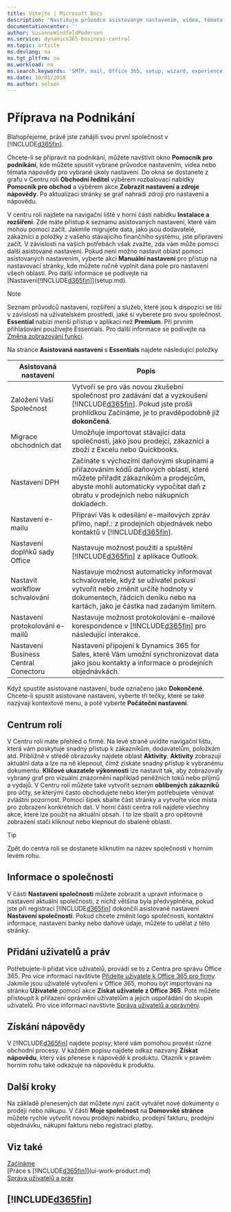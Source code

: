 ```yaml
---
title: Vítejte | Microsoft Docs
description: 'Nastiňuje průvodce asistovaným nastavením, videa, témata nápovědy a okna, které lze použít k přípravě na podnikání v Business Central.'
documentationcenter: ''
author: SusanneWindfeldPedersen
ms.service: dynamics365-business-central
ms.topic: article
ms.devlang: na
ms.tgt_pltfrm: na
ms.workload: na
ms.search.keywords: 'SMTP, mail, Office 365, setup, wizard, experience'
ms.date: 10/01/2018
ms.author: solsen
---
```

# <a name="getting-ready-for-doing-business"></a>Příprava na Podnikání
Blahopřejeme, právě jste zahájili svou první společnost v [!INCLUDE[d365fin](includes/d365fin_md.md)].

Chcete-li se připravit na podnikání, můžete navštívit okno **Pomocník pro podnikání**, kde můžete spustit vybrané průvodce nastavením, videa nebo témata nápovědy pro vybrané úkoly nastavení. Do okna se dostanete z grafu v Centru rolí **Obchodní ředitel** výběrem rozbalovací nabídky **Pomocník pro obchod** a výběrem akce **Zobrazit nastavení a zdroje nápovědy**. Po aktualizaci stránky se graf nahradí zdroji pro nastavení a nápovědu.

V centru rolí najdete na navigační liště v horní části nabídku **Instalace a rozšíření**. Zde máte přístup k seznamu asistovaných nastavení, které vám mohou pomoci začít. Jakmile migrujete data, jako jsou dodavatelé, zákazníci a položky z vašeho stávajícího finančního systému, jste připraveni začít. V závislosti na vašich potřebách však zvažte, zda vám může pomoci další asistované nastavení. Pokud není možno nastavit oblast pomocí asistovaných nastavením, vyberte akci **Manuální nastavení** pro přístup na  nastavovací stránky, kde můžete ručně vyplnit daná pole pro nastavení všech oblastí. Pro další informace se podívejte na [Nastavení[!INCLUDE[d365fin](includes/d365fin_md.md)]](setup.md).

> [!NOTE]  
>   Seznam průvodců nastavení, rozšíření a služeb, které jsou k dispozici se liší v závislosti na uživatelském prostředí, jaké si vyberete pro svou společnost. **Essential** nabízí menší přístup v aplikaci než **Premium**. Při prvním přihlašování používejte Essentials. Pro další informace se podívejte na [Změna zobrazování funkcí](ui-experiences.md).

Na stránce **Asistovaná nastavení** s **Essentials** najdete následující položky

| Asistovaná nastavení | Popis |
| --- | --- |
| Založení Vaší Společnost |Vytvoří se pro vás novou zkušební společnost pro zadávání dat a vyzkoušení [!INCLUDE[d365fin](includes/d365fin_md.md)]. Pokud jste prošli prohlídkou Začínáme, je to pravděpodobně již **dokončená**. |
| Migrace obchodních dat |Umožňuje importovat stávající data společnosti, jako jsou prodejci, zákazníci a zboží z Excelu nebo Quickbooks. |
| Nastavení DPH |Začínáte s výchozími daňovými skupinami a přiřazováním kódů daňových oblastí, které můžete přiřadit zákazníkům a prodejcům, abyste mohli automaticky vypočítat daň z obratu v prodejních nebo nákupních dokladech. |
| Nastavení e-mailu |Připraví Vás k odesílání e-mailových zpráv přímo, např.: z prodejních objednávek nebo kontaktů v [!INCLUDE[d365fin](includes/d365fin_md.md)]. |
| Nastavení doplňků sady Office |Nastavuje možnost použití a spuštění [!INCLUDE[d365fin](includes/d365fin_md.md)] z aplikace Outlook. |
| Nastavit workflow schvalování |Nastavuje možnost automaticky informovat schvalovatele, když se uživatel pokusí vytvořit nebo změnit určité hodnoty v dokumentech, řádcích deníku nebo na kartách, jako je částka nad zadaným limitem. |
| Nastavení protokolování e-mailů |Nastavuje možnost protokolování e-mailové korespondence v [!INCLUDE[d365fin](includes/d365fin_md.md)] pro následující interakce. |
| Nastavení Business Central Conectoru |Nastavení připojení k Dynamics 365 for Sales, které Vám umožní synchronizovat data jako jsou kontakty a informace o prodejních objednávkách. |

Když spustíte asistované nastavení, bude označeno jako **Dokončené**. Chcete-li spustit asistované nastavení, vyberte tři tečky, které se také nazývají kontextové menu, a poté vyberte **Počáteční nastavení**.

## <a name="role-center"></a>Centrum rolí
V Centru rolí máte přehled o firmě. Na levé straně uvidíte navigační lištu, která vám poskytuje snadný přístup k zákazníkům, dodavatelům, položkám atd. Přibližně v středě obrazovky najdete oblast **Aktivity**. **Aktivity** zobrazují aktuální data a lze na ně klepnout, čímž získáte snadný přístup k vybranému dokumentu. **Klíčové ukazatele výkonnosti** lze nastavit tak, aby zobrazovaly vybraný graf pro vizuální znázornění například peněžních toků nebo příjmů a výdajů. V Centru rolí můžete také vytvořit seznam **oblíbených zákazníků** pro účty, se kterými často obchodujete nebo kterým potřebujete věnovat zvláštní pozornost.
Pomocí šipek sbalte část stránky a vytvořte více místa pro zobrazení konkrétních dat. V horní části centra rolí najdete všechny akce, které lze použít na aktuální obsah. I to lze sbalit a pro opětovné zobrazení stačí kliknout nebo klepnout do sbalené oblasti.

> [!TIP]  
> Zpět do centra rolí se dostanete kliknutím na název společnosti v horním levém rohu.

## <a name="company-information"></a>Informace o společnosti
V části **Nastavení společnosti** můžete zobrazit a upravit informace o nastavení aktuální společnosti, z nichž většina byla předvyplněna, pokud jste při registraci [!INCLUDE[d365fin](includes/d365fin_md.md)] dokončili asistované nastavení **Nastavení společnosti**. Pokud chcete změnit logo společnosti, kontaktní informace, nastavení banky nebo daňové údaje, můžete to udělat z této stránky.    

## <a name="adding-users-and-permissions"></a>Přidání uživatelů a práv
Potřebujete-li přidat více uživatelů, provádí se to z Centra pro správu Office 365. Pro více informací navštivte [Přidejte uživatele k Office 365 pro firmy](https://support.office.com/en-us/article/Add-users-to-Office-365-for-business-435ccec3-09dd-4587-9ebd-2f3cad6bc2bc). Jakmile jsou uživatelé vytvořeni v Office 365, mohou být importováni na stránku **Uživatelé** pomocí akce **Získat uživatele z Office 365**. Poté můžete přistoupit k přiřazení oprávnění uživatelům a jejich uspořádání do skupin uživatelů. Pro více informací navštivte [Správa uživatelů a oprávnění](ui-how-users-permissions.md).  

## <a name="getting-help"></a>Získání nápovědy
V [!INCLUDE[d365fin](includes/d365fin_md.md)] najdete popisy, které vám pomohou provést různé obchodní procesy. V každém popisu najdete odkaz nazvaný **Získat nápovědu**, který vás přenese k nápovědě k produktu. Otazník v pravém horním rohu také odkazuje na nápovědu k produktu.

## <a name="next-steps"></a>Další kroky
Na základě přenesených dat můžete nyní začít vytvářet nové dokumenty o prodeji nebo nákupu. V části **Moje společnost** na **Domovské stránce** můžete rychle vytvořit novou prodejní nabídku, prodejní fakturu, prodejní objednávku, nákupní fakturu nebo registraci platby.

## <a name="see-also"></a>Viz také
[Začínáme](product-get-started.md)  
[Práce s [!INCLUDE[d365fin](includes/d365fin_md.md)]](ui-work-product.md)  
[Správa uživatelů a práv](ui-how-users-permissions.md)

## [!INCLUDE[d365fin](includes/free_trial_md.md)]  
 
